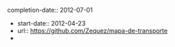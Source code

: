 completion-date:: 2012-07-01

- start-date:: 2012-04-23
- url:: https://github.com/Zequez/mapa-de-transporte
-